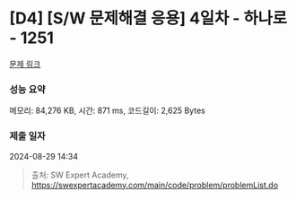 # [D4] [S/W 문제해결 응용] 4일차 - 하나로 - 1251 

[문제 링크](https://swexpertacademy.com/main/code/problem/problemDetail.do?contestProbId=AV15StKqAQkCFAYD) 

### 성능 요약

메모리: 84,276 KB, 시간: 871 ms, 코드길이: 2,625 Bytes

### 제출 일자

2024-08-29 14:34



> 출처: SW Expert Academy, https://swexpertacademy.com/main/code/problem/problemList.do